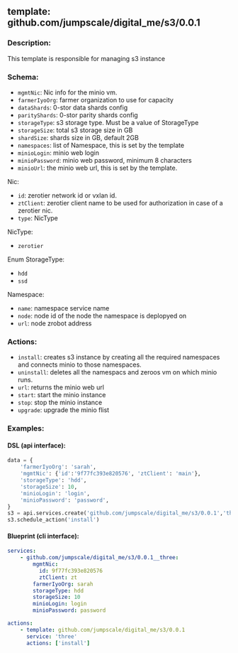 ## template: github.com/jumpscale/digital_me/s3/0.0.1

### Description:
This template is responsible for managing s3 instance

### Schema:

- `mgmtNic`: Nic info for the minio vm.
- `farmerIyoOrg`: farmer organization to use for capacity
- `dataShards`: 0-stor data shards config
- `parityShards`: 0-stor parity shards config
- `storageType`: s3 storage type. Must be a value of StorageType
- `storageSize`: total s3 storage size in GB
- `shardSize`:   shards size in GB, default 2GB
- `namespaces`: list of Namespace, this is set by the template
- `minioLogin`: minio web login
- `minioPassword`: minio web password, minimum 8 characters
- `minioUrl`: the minio web url, this is set by the template.

Nic:
- `id`: zerotier network id or vxlan id.
- `ztClient`: zerotier client name to be used for authorization in case of a zerotier nic.
- `type`: NicType

NicType:
- `zerotier`

Enum StorageType:
- `hdd`
- `ssd`

Namespace:
- `name`: namespace service name 
- `node`: node id of the node the namespace is deplopyed on
- `url`: node zrobot address


### Actions:
- `install`: creates s3 instance by creating all the required namespaces and connects minio to those namespaces.
- `uninstall`: deletes all the namespacs and zeroos vm on which minio runs.
- `url`: returns the minio web url
- `start`: start the minio instance
- `stop`: stop the minio instance
- `upgrade`: upgrade the minio flist

### Examples:
#### DSL (api interface):
```python
data = {
    'farmerIyoOrg': 'sarah',
    'mgmtNic': {'id':'9f77fc393e820576', 'ztClient': 'main'},
    'storageType': 'hdd',
    'storageSize': 10,
    'minioLogin': 'login',
    'minioPassword': 'password',
}
s3 = api.services.create('github.com/jumpscale/digital_me/s3/0.0.1','three', data)
s3.schedule_action('install')
```

#### Blueprint (cli interface):
```yaml
services:
    - github.com/jumpscale/digital_me/s3/0.0.1__three:
        mgmtNic:
          id: 9f77fc393e820576
          ztClient: zt
        farmerIyoOrg: sarah
        storageType: hdd
        storageSize: 10
        minioLogin: login
        minioPassword: password

actions:
    - template: github.com/jumpscale/digital_me/s3/0.0.1
      service: 'three'
      actions: ['install']

```
